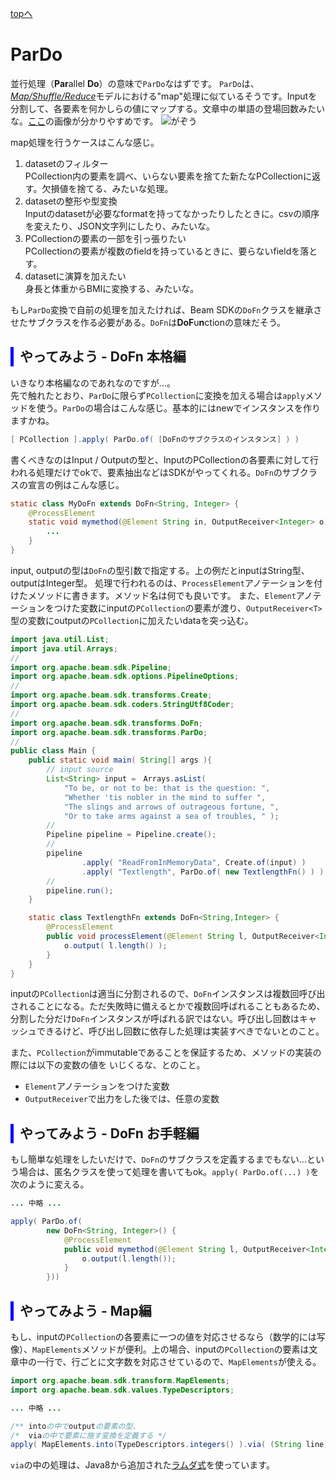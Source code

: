 <style type="text/css">
  .head { 
    border-left:5px solid #00f;
    padding:3px 0 3px 10px;
    font-weight: bold;
  }
  .lhead { 
    border-left:5px solid #00f;
    padding:3px 0 3px 10px;
    font-size:14pt;
    font-weight: bold;
  }
</style>
[topへ](../index.html)

# ParDo
並行処理（**Par**allel **Do**）の意味で`ParDo`なはずです。
`ParDo`は、[_Map/Shuffle/Reduce_](https://enterprisezine.jp/dbonline/detail/4440)モデルにおける"map"処理に似ているそうです。Inputを分割して、各要素を何かしらの値にマップする。文章中の単語の登場回数みたいな。[ここ](https://jp.talend.com/resources/what-is-mapreduce/)の画像が分かりやすめです。
![がぞう](https://jp.talend.com/wp-content/uploads/what-is-mapreduce.jpg)

map処理を行うケースはこんな感じ。
1. datasetのフィルター  
    PCollection内の要素を調べ、いらない要素を捨てた新たなPCollectionに返す。欠損値を捨てる、みたいな処理。
2. datasetの整形や型変換  
    Inputのdatasetが必要なformatを持ってなかったりしたときに。csvの順序を変えたり、JSON文字列にしたり、みたいな。 
3. PCollectionの要素の一部を引っ張りたい  
    PCollectionの要素が複数のfieldを持っているときに、要らないfieldを落とす。
4. datasetに演算を加えたい  
    身長と体重からBMIに変換する、みたいな。
    
もし`ParDo`変換で自前の処理を加えたければ、Beam SDKの`DoFn`クラスを継承させたサブクラスを作る必要がある。`DoFn`は**DoF**u**n**ctionの意味だそう。

## <span class="head">やってみよう - DoFn 本格編</span>
いきなり本格編なのであれなのですが...。  
先で触れたとおり、`ParDo`に限らず`PCollection`に変換を加える場合は`apply`メソッドを使う。`ParDo`の場合はこんな感じ。基本的にはnewでインスタンスを作りますかね。

```java
[ PCollection ].apply( ParDo.of( [DoFnのサブクラスのインスタンス] ) )
```

書くべきなのはInput / Outputの型と、InputのPCollectionの各要素に対して行われる処理だけでokで、要素抽出などはSDKがやってくれる。`DoFn`のサブクラスの宣言の例はこんな感じ。

```java
static class MyDoFn extends DoFn<String, Integer> {
    @ProcessElement
    static void mymethod(@Element String in, OutputReceiver<Integer> o) {
        ...
    }
} 
```

input, outputの型は`DoFn`の型引数で指定する。上の例だとinputはString型、outputはInteger型。
処理で行われるのは、`ProcessElement`アノテーションを付けたメソッドに書きます。メソッド名は何でも良いです。
また、`Element`アノテーションをつけた変数にinputの`PCollection`の要素が渡り、`OutputReceiver<T>`型の変数にoutputの`PCollection`に加えたいdataを突っ込む。

```java
import java.util.List;
import java.util.Arrays;
//
import org.apache.beam.sdk.Pipeline;
import org.apache.beam.sdk.options.PipelineOptions;
//
import org.apache.beam.sdk.transforms.Create;
import org.apache.beam.sdk.coders.StringUtf8Coder;
//
import org.apache.beam.sdk.transforms.DoFn;
import org.apache.beam.sdk.transforms.ParDo;
//
public class Main {
    public static void main( String[] args ){
        // input source
        List<String> input =　Arrays.asList(
            "To be, or not to be: that is the question: ",
            "Whether 'tis nobler in the mind to suffer ",
            "The slings and arrows of outrageous fortune, ",
            "Or to take arms against a sea of troubles, " );
        //
        Pipeline pipeline = Pipeline.create();
        //
        pipeline
                .apply( "ReadFromInMemoryData", Create.of(input) )
                .apply( "Textlength", ParDo.of( new TextlengthFn() ) );
        //
        pipeline.run();
    }

    static class TextlengthFn extends DoFn<String,Integer> {
        @ProcessElement
        public void processElement(@Element String l, OutputReceiver<Integer> o){
            o.output( l.length() );
        }
    }
}
```

inputの`PCollection`は適当に分割されるので、`DoFn`インスタンスは複数回呼び出されることになる。ただ失敗時に備えるとかで複数回呼ばれることもあるため、分割した分だけ`DoFn`インスタンスが呼ばれる訳ではない。呼び出し回数はキャッシュできるけど、呼び出し回数に依存した処理は実装すべきでないとのこと。

また、`PCollection`がimmutableであることを保証するため、メソッドの実装の際には以下の変数の値を
いじくるな、とのこと。

- `Element`アノテーションをつけた変数
- `OutputReceiver`で出力をした後では、任意の変数

## <span class="head">やってみよう - DoFn お手軽編</span>
もし簡単な処理をしたいだけで、`DoFn`のサブクラスを定義するまでもない...という場合は、匿名クラスを使って処理を書いてもok。`apply( ParDo.of(...) )`を次のように変える。

```java
... 中略 ...

apply( ParDo.of(
        new DoFn<String, Integer>() {
            @ProcessElement
            public void mymethod(@Element String l, OutputReceiver<Integer> o) {
                o.output(l.length());
            }
        }))
```

## <span class="head"> やってみよう - Map編</span>
もし、inputの`PCollection`の各要素に一つの値を対応させるなら（数学的には写像）、`MapElements`メソッドが便利。上の場合、inputの`PCollection`の要素は文章中の一行で、行ごとに文字数を対応させているので、`MapElements`が使える。

```java
import org.apache.beam.sdk.transform.MapElements;
import org.apache.beam.sdk.values.TypeDescriptors;

... 中略 ...

/** intoの中でoutputの要素の型、 
/*  viaの中で要素に施す変換を定義する */
apply( MapElements.into(TypeDescriptors.integers() ).via( (String line) -> line.length() ))
```

`via`の中の処理は、Java8から追加された[ラムダ式](https://qiita.com/dev_npon/items/4edd925f0fafe969bd06)を使っています。
